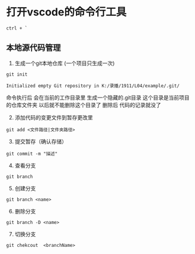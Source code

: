 # 打开vscode的命令行工具

```
ctrl + `
```


## 本地源代码管理

1. 生成一个git本地仓库 (一个项目只生成一次)

```shell
git init

Initialized empty Git repository in K:/录播/1911/L04/example/.git/
```
命令执行后 会在当前的工作目录里 生成一个隐藏的.git目录 这个目录是当前项目的仓库文件夹 以后就不能删除这个目录了 删除后 代码的记录就没了


2. 添加代码的变更文件到暂存更改里
```shell
git add <文件路径|文件夹路径>
```

3. 提交暂存（确认存储）

```shell
git commit -m "描述"
```


4. 查看分支

```shell
git branch
```

5. 创建分支

```shell
git branch <name>
```

6. 删除分支
```shell
git branch -D <name>
```

7. 切换分支

```shell
git chekcout  <branchName>
```

